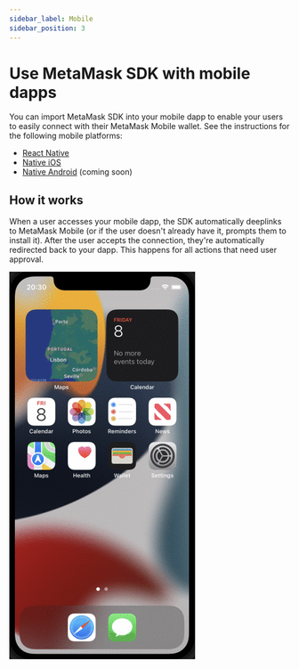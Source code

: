 ```yaml
---
sidebar_label: Mobile
sidebar_position: 3
---
```


# Use MetaMask SDK with mobile dapps

You can import MetaMask SDK into your mobile dapp to enable your users to easily connect with their
MetaMask Mobile wallet.
See the instructions for the following mobile platforms:

- [React Native](../javascript/react-native.md)
- [Native iOS](ios.md)
- [Native Android](android.md) (coming soon)

## How it works

When a user accesses your mobile dapp, the SDK automatically deeplinks to MetaMask Mobile (or if the
user doesn't already have it, prompts them to install it).
After the user accepts the connection, they're automatically redirected back to your dapp.
This happens for all actions that need user approval.

<p align="center">

![SDK mobile browser example](../../../assets/sdk-mobile-browser.gif)

</p>